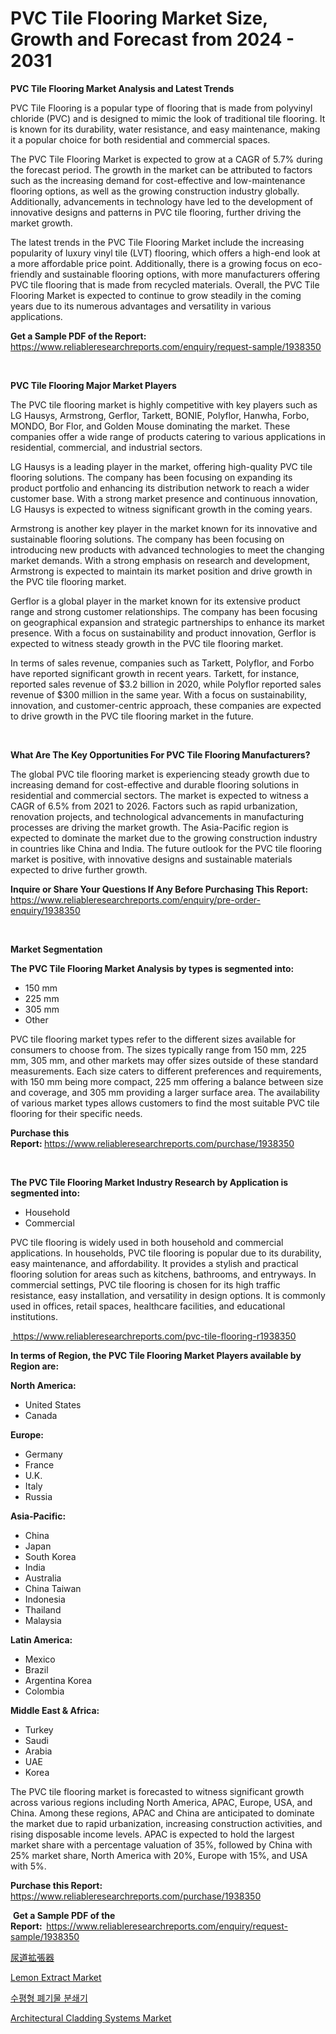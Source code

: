<p><h1>PVC Tile Flooring Market Size, Growth and Forecast from 2024 - 2031</h1></p><p><strong>PVC Tile Flooring Market Analysis and Latest Trends</strong></p>
<p><p>PVC Tile Flooring is a popular type of flooring that is made from polyvinyl chloride (PVC) and is designed to mimic the look of traditional tile flooring. It is known for its durability, water resistance, and easy maintenance, making it a popular choice for both residential and commercial spaces.</p><p>The PVC Tile Flooring Market is expected to grow at a CAGR of 5.7% during the forecast period. The growth in the market can be attributed to factors such as the increasing demand for cost-effective and low-maintenance flooring options, as well as the growing construction industry globally. Additionally, advancements in technology have led to the development of innovative designs and patterns in PVC tile flooring, further driving the market growth.</p><p>The latest trends in the PVC Tile Flooring Market include the increasing popularity of luxury vinyl tile (LVT) flooring, which offers a high-end look at a more affordable price point. Additionally, there is a growing focus on eco-friendly and sustainable flooring options, with more manufacturers offering PVC tile flooring that is made from recycled materials. Overall, the PVC Tile Flooring Market is expected to continue to grow steadily in the coming years due to its numerous advantages and versatility in various applications.</p></p>
<p><strong>Get a Sample PDF of the Report:&nbsp;</strong> <a href="https://www.reliableresearchreports.com/enquiry/request-sample/1938350">https://www.reliableresearchreports.com/enquiry/request-sample/1938350</a></p>
<p>&nbsp;</p>
<p><strong>PVC Tile Flooring Major Market Players</strong></p>
<p><p>The PVC tile flooring market is highly competitive with key players such as LG Hausys, Armstrong, Gerflor, Tarkett, BONIE, Polyflor, Hanwha, Forbo, MONDO, Bor Flor, and Golden Mouse dominating the market. These companies offer a wide range of products catering to various applications in residential, commercial, and industrial sectors.</p><p>LG Hausys is a leading player in the market, offering high-quality PVC tile flooring solutions. The company has been focusing on expanding its product portfolio and enhancing its distribution network to reach a wider customer base. With a strong market presence and continuous innovation, LG Hausys is expected to witness significant growth in the coming years.</p><p>Armstrong is another key player in the market known for its innovative and sustainable flooring solutions. The company has been focusing on introducing new products with advanced technologies to meet the changing market demands. With a strong emphasis on research and development, Armstrong is expected to maintain its market position and drive growth in the PVC tile flooring market.</p><p>Gerflor is a global player in the market known for its extensive product range and strong customer relationships. The company has been focusing on geographical expansion and strategic partnerships to enhance its market presence. With a focus on sustainability and product innovation, Gerflor is expected to witness steady growth in the PVC tile flooring market.</p><p>In terms of sales revenue, companies such as Tarkett, Polyflor, and Forbo have reported significant growth in recent years. Tarkett, for instance, reported sales revenue of $3.2 billion in 2020, while Polyflor reported sales revenue of $300 million in the same year. With a focus on sustainability, innovation, and customer-centric approach, these companies are expected to drive growth in the PVC tile flooring market in the future.</p></p>
<p>&nbsp;</p>
<p><strong>What Are The Key Opportunities For PVC Tile Flooring Manufacturers?</strong></p>
<p><p>The global PVC tile flooring market is experiencing steady growth due to increasing demand for cost-effective and durable flooring solutions in residential and commercial sectors. The market is expected to witness a CAGR of 6.5% from 2021 to 2026. Factors such as rapid urbanization, renovation projects, and technological advancements in manufacturing processes are driving the market growth. The Asia-Pacific region is expected to dominate the market due to the growing construction industry in countries like China and India. The future outlook for the PVC tile flooring market is positive, with innovative designs and sustainable materials expected to drive further growth.</p></p>
<p><strong>Inquire or Share Your Questions If Any Before Purchasing This Report:</strong> <a href="https://www.reliableresearchreports.com/enquiry/pre-order-enquiry/1938350">https://www.reliableresearchreports.com/enquiry/pre-order-enquiry/1938350</a></p>
<p>&nbsp;</p>
<p><strong>Market Segmentation</strong></p>
<p><strong>The PVC Tile Flooring Market Analysis by types is segmented into:</strong></p>
<p><ul><li>150 mm</li><li>225 mm</li><li>305 mm</li><li>Other</li></ul></p>
<p><p>PVC tile flooring market types refer to the different sizes available for consumers to choose from. The sizes typically range from 150 mm, 225 mm, 305 mm, and other markets may offer sizes outside of these standard measurements. Each size caters to different preferences and requirements, with 150 mm being more compact, 225 mm offering a balance between size and coverage, and 305 mm providing a larger surface area. The availability of various market types allows customers to find the most suitable PVC tile flooring for their specific needs.</p></p>
<p><strong>Purchase this Report:&nbsp;</strong><a href="https://www.reliableresearchreports.com/purchase/1938350">https://www.reliableresearchreports.com/purchase/1938350</a></p>
<p>&nbsp;</p>
<p><strong>The PVC Tile Flooring Market Industry Research by Application is segmented into:</strong></p>
<p><ul><li>Household</li><li>Commercial</li></ul></p>
<p><p>PVC tile flooring is widely used in both household and commercial applications. In households, PVC tile flooring is popular due to its durability, easy maintenance, and affordability. It provides a stylish and practical flooring solution for areas such as kitchens, bathrooms, and entryways. In commercial settings, PVC tile flooring is chosen for its high traffic resistance, easy installation, and versatility in design options. It is commonly used in offices, retail spaces, healthcare facilities, and educational institutions.</p></p>
<p><a href="https://www.reliableresearchreports.com/pvc-tile-flooring-r1938350">&nbsp;https://www.reliableresearchreports.com/pvc-tile-flooring-r1938350</a></p>
<p><strong>In terms of Region, the PVC Tile Flooring Market Players available by Region are:</strong></p>
<p>
    <p> <strong> North America: </strong>
        <ul>
            <li>United States</li>
            <li>Canada</li>
        </ul>
        </p> 
    <p> <strong> Europe: </strong>
        <ul>
            <li>Germany</li>
            <li>France</li>
            <li>U.K.</li>
            <li>Italy</li>
            <li>Russia</li>
        </ul>
        </p> 
    <p> <strong> Asia-Pacific: </strong>
        <ul>
            <li>China</li>
            <li>Japan</li>
            <li>South Korea</li>
            <li>India</li>
            <li>Australia</li>
            <li>China Taiwan</li>
            <li>Indonesia</li>
            <li>Thailand</li>
            <li>Malaysia</li>
        </ul>
        </p> 
    <p> <strong> Latin America: </strong>
        <ul>
            <li>Mexico</li>
            <li>Brazil</li>
            <li>Argentina Korea</li>
            <li>Colombia</li>
        </ul>
        </p> 
    <p> <strong> Middle East & Africa: </strong>
        <ul>
            <li>Turkey</li>
            <li>Saudi</li>
            <li>Arabia</li>
            <li>UAE</li>
            <li>Korea</li>
        </ul>
    </p>
    </p>
<p><p>The PVC tile flooring market is forecasted to witness significant growth across various regions including North America, APAC, Europe, USA, and China. Among these regions, APAC and China are anticipated to dominate the market due to rapid urbanization, increasing construction activities, and rising disposable income levels. APAC is expected to hold the largest market share with a percentage valuation of 35%, followed by China with 25% market share, North America with 20%, Europe with 15%, and USA with 5%.</p></p>
<p><strong>Purchase this Report: </strong><a href="https://www.reliableresearchreports.com/purchase/1938350">https://www.reliableresearchreports.com/purchase/1938350</a></p>
<p>&nbsp;<strong>Get a Sample PDF of the Report:&nbsp;&nbsp;</strong><a href="https://www.reliableresearchreports.com/enquiry/request-sample/1938350">https://www.reliableresearchreports.com/enquiry/request-sample/1938350</a></p>
<p><strong></strong></p>
<p><p><a href="https://medium.com/@oliveyew35/%E5%B0%BF%E9%81%93%E6%8B%A1%E5%BC%B5%E5%99%A8%E7%94%A3%E6%A5%AD%E5%88%86%E6%9E%90%E3%83%AC%E3%83%9D%E3%83%BC%E3%83%88-%E5%B8%82%E5%A0%B4%E8%A6%8F%E6%A8%A1-%E3%82%B7%E3%82%A7%E3%82%A2-%E3%82%A2%E3%83%97%E3%83%AA%E3%82%B1%E3%83%BC%E3%82%B7%E3%83%A7%E3%83%B3-%E5%9C%B0%E5%9F%9F%E5%88%A5%E3%81%AE%E3%83%88%E3%83%AC%E3%83%B3%E3%83%89-%E7%AB%B6%E4%BA%89%E6%88%A6%E7%95%A5-2024%E5%B9%B4-2031%E5%B9%B4-71d76dc426fa">尿道拡張器</a></p><p><a href="https://github.com/ashepherd82/Market-Research-Report-List-5/blob/main/lemon-extract-market.md">Lemon Extract Market</a></p><p><a href="https://github.com/JackieFauhey9089475/Market-Research-Report-List-2/blob/main/6779914119845.md">수평형 폐기물 분쇄기</a></p><p><a href="https://github.com/irfadac/Market-Research-Report-List-3/blob/main/architectural-cladding-systems-market.md">Architectural Cladding Systems Market</a></p></p>
